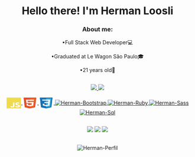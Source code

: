 <div align="center">
<h1> Hello there! I'm Herman Loosli </h1>
 <h3> About me: </h3>
  <p> •Full Stack Web Developer💻 </p>
  <p> •Graduated at Le Wagon São Paulo🎓 </p>
  <p> •21 years old📅 </p>
</div>

  ##
  
<div align="center">
  <a href="https://github.com/HermanLoosli">
  <img height="180em" src="https://github-readme-stats.vercel.app/api?username=HermanLoosli&show_icons=true&theme=vue-dark&include_all_commits=true&count_private=true"/>
  <img height="180em" src="https://github-readme-stats.vercel.app/api/top-langs/?username=HermanLoosli&layout=compact&langs_count=7&theme=vue-dark"/>
</div>
<div align="center" style="display: inline_block"><br>
  <img align="center" alt="Herman-Js" height="30" width="40" src="https://raw.githubusercontent.com/devicons/devicon/master/icons/javascript/javascript-plain.svg">
  <img align="center" alt="Herman-HTML" height="30" width="40" src="https://raw.githubusercontent.com/devicons/devicon/master/icons/html5/html5-original.svg">
  <img align="center" alt="Herman-CSS" height="30" width="40" src="https://raw.githubusercontent.com/devicons/devicon/master/icons/css3/css3-original.svg">
  <img align="center" alt="Herman-Bootstrap" height="30" width="40" src="https://cdn.jsdelivr.net/gh/devicons/devicon/icons/bootstrap/bootstrap-original.svg">
  <img align="center" alt="Herman-Ruby" height="30" width="40" src="https://cdn.jsdelivr.net/gh/devicons/devicon/icons/ruby/ruby-original.svg">
  <img align="center" alt="Herman-Sass" height="30" width="40" src="https://cdn.jsdelivr.net/gh/devicons/devicon/icons/sass/sass-original.svg">
  <img align="center" alt="Herman-Sql" height="30" width="40" src="https://cdn.jsdelivr.net/gh/devicons/devicon/icons/postgresql/postgresql-original.svg">
</div>
  
  ##
 
<div align="center"> 
  <a href = "mailto:hermanl.webdev@gmail.com"><img src="https://img.shields.io/badge/Gmail-D14836?style=for-the-badge&logo=gmail&logoColor=white" target="_blank"></a>
  <a href="linkedin.com/in/herman-loosli" target="_blank"><img src="https://img.shields.io/badge/-LinkedIn-%230077B5?style=for-the-badge&logo=linkedin&logoColor=white" target="_blank"></a>
  <a href="https://www.instagram.com/hermanloosli_/" target="_blank"><img src="https://img.shields.io/badge/-Instagram-%23E4405F?style=for-the-badge&logo=instagram&logoColor=white" target="_blank"></a>
 </div>
 
  ##
 
<div align="center"> 
 <img align="center" alt="Herman-Perfil" height="200" width="200" src="https://user-images.githubusercontent.com/97617947/160930342-57dbbc06-09ce-453f-aa55-9907ffd079d7.jpg">
</div>

